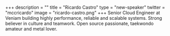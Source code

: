 +++
description = ""
title = "Ricardo Castro"
type = "new-speaker"
twitter = "mccricardo"
image = "ricardo-castro.png"
+++
Senior Cloud Engineer at Veniam building highly performance, reliable and
scalable systems. Strong believer in culture and teamwork. Open source
passionate, taekwondo amateur and metal lover.